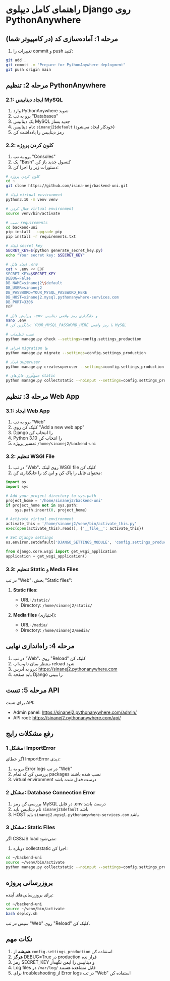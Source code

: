 # راهنمای کامل دیپلوی Django روی PythonAnywhere

## مرحله 1: آماده‌سازی کد (در کامپیوتر شما)

1. تغییرات را commit و push کنید:
```bash
git add .
git commit -m "Prepare for PythonAnywhere deployment"
git push origin main
```

## مرحله 2: تنظیم PythonAnywhere

### 2.1: ایجاد دیتابیس MySQL
1. وارد PythonAnywhere شوید
2. برو به تب "Databases"
3. یک دیتابیس MySQL جدید بساز
4. نام دیتابیس: `sinanej2$default` (خودکار ایجاد می‌شود)
5. رمز دیتابیس را یادداشت کن

### 2.2: کلون کردن پروژه
1. برو به تب "Consoles"
2. یک "Bash" کنسول جدید باز کن
3. دستورات زیر را اجرا کن:

```bash
# کلون کردن پروژه
cd ~
git clone https://github.com/isina-nej/backend-uni.git

# ایجاد virtual environment
python3.10 -m venv venv

# فعال کردن virtual environment
source venv/bin/activate

# نصب requirements
cd backend-uni
pip install --upgrade pip
pip install -r requirements.txt

# ایجاد secret key
SECRET_KEY=$(python generate_secret_key.py)
echo "Your secret key: $SECRET_KEY"

# ایجاد فایل .env
cat > .env << EOF
SECRET_KEY=$SECRET_KEY
DEBUG=False
DB_NAME=sinanej2\$default
DB_USER=sinanej2
DB_PASSWORD=YOUR_MYSQL_PASSWORD_HERE
DB_HOST=sinanej2.mysql.pythonanywhere-services.com
DB_PORT=3306
EOF

# ویرایش فایل .env و جایگذاری رمز واقعی دیتابیس
nano .env
# جایگزین کن: YOUR_MYSQL_PASSWORD_HERE با رمز واقعی MySQL

# تست تنظیمات
python manage.py check --settings=config.settings_production

# اجرای migration ها
python manage.py migrate --settings=config.settings_production

# ایجاد superuser
python manage.py createsuperuser --settings=config.settings_production

# جمع‌آوری فایل‌های static
python manage.py collectstatic --noinput --settings=config.settings_production
```

## مرحله 3: تنظیم Web App

### 3.1: ایجاد Web App
1. برو به تب "Web"
2. کلیک کن روی "Add a new web app"
3. Django را انتخاب کن
4. Python 3.10 را انتخاب کن
5. مسیر پروژه: `/home/sinanej2/backend-uni`

### 3.2: تنظیم WSGI File
1. در تب "Web"، روی لینک WSGI file کلیک کن
2. محتوای فایل را پاک کن و این کد را جایگذاری کن:

```python
import os
import sys

# Add your project directory to sys.path
project_home = '/home/sinanej2/backend-uni'
if project_home not in sys.path:
    sys.path.insert(0, project_home)

# Activate virtual environment
activate_this = '/home/sinanej2/venv/bin/activate_this.py'
exec(open(activate_this).read(), {'__file__': activate_this})

# Set Django settings
os.environ.setdefault('DJANGO_SETTINGS_MODULE', 'config.settings_production')

from django.core.wsgi import get_wsgi_application
application = get_wsgi_application()
```

### 3.3: تنظیم Static و Media Files
در تب "Web"، بخش "Static files":

1. **Static files**:
   - URL: `/static/`
   - Directory: `/home/sinanej2/static/`

2. **Media files** (اختیاری):
   - URL: `/media/`
   - Directory: `/home/sinanej2/media/`

## مرحله 4: راه‌اندازی نهایی

1. در تب "Web"، روی "Reload" کلیک کن
2. منتظر بمان تا وب‌اپ reload شود
3. برو به آدرس: https://sinanej2.pythonanywhere.com
4. باید صفحه Django را ببینی

## مرحله 5: تست API

برای تست API:
- Admin panel: https://sinanej2.pythonanywhere.com/admin/
- API root: https://sinanej2.pythonanywhere.com/api/

## رفع مشکلات رایج

### مشکل 1: ImportError
اگر خطای ImportError دیدی:
1. برو به Error logs در تب "Web"
2. بررسی کن که تمام packages نصب شده باشند
3. virtual environment درست فعال شده باشد

### مشکل 2: Database Connection Error
1. بررسی کن رمز MySQL در فایل .env درست باشد
2. نام دیتابیس باید `sinanej2$default` باشد
3. HOST باید `sinanej2.mysql.pythonanywhere-services.com` باشد

### مشکل 3: Static Files
اگر CSS/JS load نمی‌شود:
1. دوباره collectstatic اجرا کن:
```bash
cd ~/backend-uni
source ~/venv/bin/activate
python manage.py collectstatic --noinput --settings=config.settings_production
```

## بروزرسانی پروژه

برای بروزرسانی‌های آینده:
```bash
cd ~/backend-uni
source ~/venv/bin/activate
bash deploy.sh
```

سپس در تب "Web" روی "Reload" کلیک کن.

## نکات مهم

1. **همیشه** از `config.settings_production` استفاده کن
2. **هرگز** DEBUG=True در production قرار نده
3. رمز SECRET_KEY و دیتابیس را ایمن نگهدار
4. Log files در `/var/log/` قابل مشاهده هستند
5. برای troubleshooting از Error logs در تب "Web" استفاده کن
